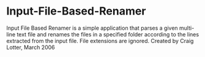 Input-File-Based-Renamer
========================

Input File Based Renamer is a simple application that parses a given multi-line text file and renames the files in a specified folder according to the lines extracted from the input file. File extensions are ignored. Created by Craig Lotter, March 2006
